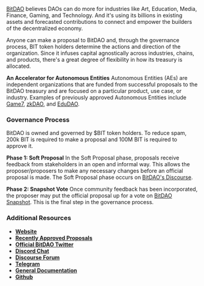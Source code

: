 [BitDAO](https://www.bitdao.io/) believes DAOs can do more for industries like Art, Education, Media, Finance, Gaming, and Technology. And it's using its billions in existing assets and forecasted contributions to connect and empower the builders of the decentralized economy.

Anyone can make a proposal to BitDAO and, through the governance process, BIT token holders determine the actions and direction of the organization. Since it infuses capital agnostically across industries, chains, and products, there's a great degree of flexibility in how its treasury is allocated.

**An Accelerator for Autonomous Entities**
Autonomous Entities (AEs) are independent organizations that are funded from successful proposals to the BitDAO treasury and are focused on a particular product, use case, or industry. Examples of previously approved Autonomous Entities include [Game7](https://game7.io/), [zkDAO](https://zkdao.io/), and [EduDAO](https://edudao.io/).

### **Governance Process**
BitDAO is owned and governed by $BIT token holders. To reduce spam, 200k BIT is required to make a proposal and 100M BIT is required to approve it. 

**Phase 1: Soft Proposal**
In the Soft Proposal phase, proposals receive feedback from stakeholders in an open and informal way. This allows the proposer/proposers to make any necessary changes before an official proposal is made. The Soft Proposal phase occurs on [BitDAO's Discourse](https://discourse.bitdao.io/).

**Phase 2: Snapshot Vote**
Once community feedback has been incorporated, the proposer may put the official proposal up for a vote on [BitDAO Snapshot](https://snapshot.org/#/bitdao.eth). This is the final step in the governance process. 

### **Additional Resources**
* [**Website**](https://bitdao.io)
* [**Recently Approved Proposals**](https://snapshot.org/#/bitdao.eth)
* [**Official BitDAO Twitter**](https://twitter.com/BitDAO_Official)
* [**Discord Chat**](https://discord.gg/bitdao)
* [**Discourse Forum**](https://discourse.bitdao.io/)
* [**Telegram**](https://t.me/BitDAO_Official)
* [**General Documentation**](https://docs.bitdao.io/)
* [**Github**](https://github.com/bitdao-io)
